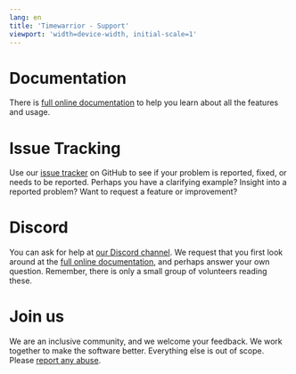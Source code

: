 ```yaml
---
lang: en
title: 'Timewarrior - Support'
viewport: 'width=device-width, initial-scale=1'
---
```


# Documentation
There is [full online documentation](/docs) to help you learn about all the features and usage.

# Issue Tracking
Use our [issue tracker](https://github.com/GothenburgBitFactory/timewarrior/issues) on GitHub to see if your problem is reported, fixed, or needs to be reported.
Perhaps you have a clarifying example?
Insight into a reported problem?
Want to request a feature or improvement?

# Discord
You can ask for help at [our Discord channel](https://discord.gg/536GAvdS2Q).
We request that you first look around at the [full online documentation](/docs), and perhaps answer your own question.
Remember, there is only a small group of volunteers reading these.

# Join us
We are an inclusive community, and we welcome your feedback.
We work together to make the software better.
Everything else is out of scope.
Please [report any abuse](mailto:support@gothenburgbitfactory.org).
